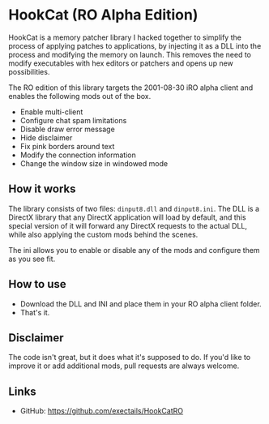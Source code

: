 HookCat (RO Alpha Edition)
=============================================================================

HookCat is a memory patcher library I hacked together to simplify the
process of applying patches to applications, by injecting it as a DLL
into the process and modifying the memory on launch. This removes the
need to modify executables with hex editors or patchers and opens up
new possibilities.

The RO edition of this library targets the 2001-08-30 iRO alpha client
and enables the following mods out of the box.

- Enable multi-client
- Configure chat spam limitations
- Disable draw error message
- Hide disclaimer
- Fix pink borders around text
- Modify the connection information
- Change the window size in windowed mode

How it works
-----------------------------------------------------------------------------

The library consists of two files: `dinput8.dll` and `dinput8.ini`.
The DLL is a DirectX library that any DirectX application will load
by default, and this special version of it will forward any DirectX
requests to the actual DLL, while also applying the custom mods
behind the scenes.

The ini allows you to enable or disable any of the mods and configure
them as you see fit.

How to use
-----------------------------------------------------------------------------

- Download the DLL and INI and place them in your RO alpha client folder.
- That's it.

Disclaimer
-----------------------------------------------------------------------------

The code isn't great, but it does what it's supposed to do. If you'd like
to improve it or add additional mods, pull requests are always welcome.

Links
-----------------------------------------------------------------------------

- GitHub: https://github.com/exectails/HookCatRO
